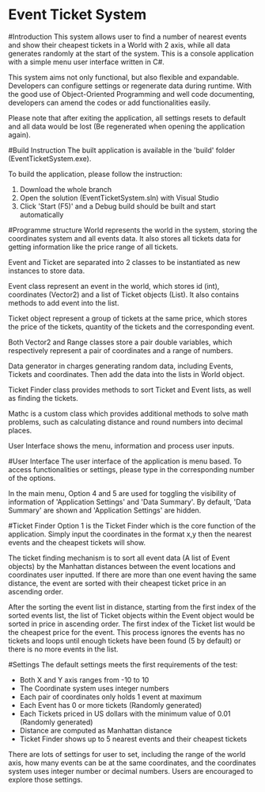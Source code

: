 # Event Ticket System

#Introduction
This system allows user to find a number of nearest events and show their cheapest tickets in a World with 2 axis, while all data generates randomly at the start of the system. This is a console application with a simple menu user interface written in C#.

This system aims not only functional, but also flexible and expandable. Developers can configure settings or regenerate data during runtime. With the good use of Object-Oriented Programming and well code documenting, developers can amend the codes or add functionalities easily.

Please note that after exiting the application, all settings resets to default and all data would be lost (Be regenerated when opening the application again).

#Build Instruction
The built application is available in the 'build' folder (EventTicketSystem.exe).

To build the application, please follow the instruction:
1. Download the whole branch
2. Open the solution (EventTicketSystem.sln) with Visual Studio
3. Click 'Start (F5)' and a Debug build should be built and start automatically

#Programme structure
World represents the world in the system, storing the coordinates system and all events data. It also stores all tickets data for getting information like the price range of all tickets.

Event and Ticket are separated into 2 classes to be instantiated as new instances to store data. 

Event class represent an event in the world, which stores id (int), coordinates (Vector2) and a list of Ticket objects (List<Ticket>). It also contains methods to add event into the list.

Ticket object represent a group of tickets at the same price, which stores the price of the tickets, quantity of the tickets and the corresponding event.

Both Vector2 and Range classes store a pair double variables, which respectively represent a pair of coordinates and a range of numbers.

Data generator in charges generating random data, including Events, Tickets and coordinates. Then add the data into the lists in World object. 

Ticket Finder class provides methods to sort Ticket and Event lists, as well as finding the tickets.

Mathc is a custom class which provides additional methods to solve math problems, such as calculating distance and round numbers into decimal places.

User Interface shows the menu, information and process user inputs.

#User Interface
The user interface of the application is menu based. To access functionalities or settings, please type in the corresponding number of the options.

In the main menu, Option 4 and 5 are used for toggling the visibility of information of 'Application Settings' and 'Data Summary'. By default, 'Data Summary' are shown and 'Application Settings' are hidden.

#Ticket Finder
Option 1 is the Ticket Finder which is the core function of the application. Simply input the coordinates in the format x,y then the nearest events and the cheapest tickets will show. 

The ticket finding mechanism is to sort all event data (A list of Event objects) by the Manhattan distances between the event locations and coordinates user inputted. If there are more than one event having the same distance, the event are sorted with their cheapest ticket price in an ascending order. 

After the sorting the event list in distance, starting from the first index of the sorted events list, the list of Ticket objects within the Event object would be sorted in price in ascending order. The first index of the Ticket list would be the cheapest price for the event. This process ignores the events has no tickets and loops until enough tickets have been found (5 by default) or there is no more events in the list.

#Settings
The default settings meets the first requirements of the test:
- Both X and Y axis ranges from -10 to 10
- The Coordinate system uses integer numbers
- Each pair of coordinates only holds 1 event at maximum
- Each Event has 0 or more tickets (Randomly generated)
- Each Tickets priced in US dollars with the minimum value of 0.01 (Randomly generated)
- Distance are computed as Manhattan distance
- Ticket Finder shows up to 5 nearest events and their cheapest tickets

There are lots of settings for user to set, including the range of the world axis, how many events can be at the same coordinates, and the coordinates system uses integer number or decimal numbers. Users are encouraged to explore those settings.

